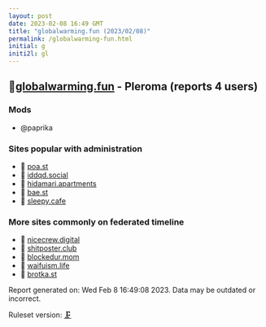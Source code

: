 ```yaml
---
layout: post
date: 2023-02-08 16:49 GMT
title: "globalwarming.fun (2023/02/08)"
permalink: /globalwarming-fun.html
initial: g
initi2l: gl
---
```


## 🐘[globalwarming.fun](https://globalwarming.fun) - Pleroma (reports 4 users)

### Mods
 * @paprika

### Sites popular with administration

* 🧸 [poa.st](/poa-st.html)
* 🧸 [iddqd.social](/iddqd-social.html)
* 🧸 [hidamari.apartments](/hidamari-apartments.html)
* 🧸 [bae.st](/bae-st.html)
* 🧸 [sleepy.cafe](/sleepy-cafe.html)

### More sites commonly on federated timeline

* 🧸 [nicecrew.digital](/nicecrew-digital.html)
* 🧸 [shitposter.club](/shitposter-club.html)
* 🐘 [blockedur.mom](/blockedur-mom.html)
* 🧸 [waifuism.life](/waifuism-life.html)
* 🐘 [brotka.st](/brotka-st.html)

Report generated on: Wed Feb  8 16:49:08 2023. Data may be outdated or incorrect.

Ruleset version: [🗜](/version-clamp)
